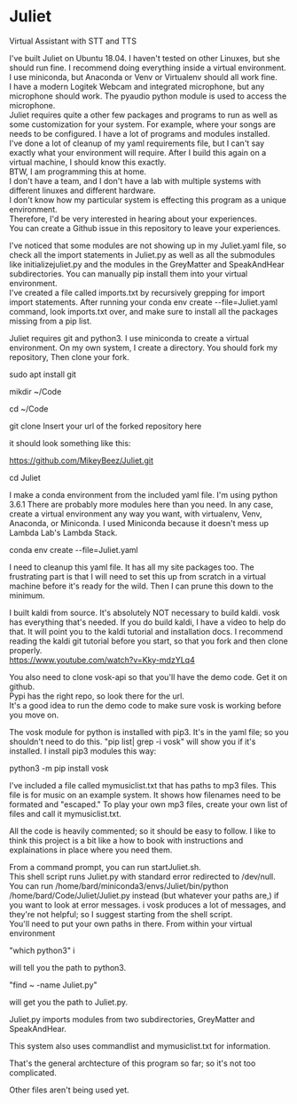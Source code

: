 # Juliet

Virtual Assistant with STT and TTS

I've built Juliet on Ubuntu 18.04.
I haven't tested on other Linuxes, but she should run fine.
I recommend doing everything inside a virtual environment.  
I use miniconda, but Anaconda or Venv or Virtualenv should all work fine.  
I have a modern Logitek Webcam and integrated microphone, but any microphone should work.
The pyaudio python module is used to access the microphone.  
Juliet requires quite a other few packages and programs to run as well as some customization for your system. 
For example, where your songs are needs to be configured. 
I have a lot of programs and modules installed.  
I've done a lot of cleanup of my yaml requirements file, but I can't say exactly what your environment will require.
After I build this again on a virtual machine, I should know this exactly.  
BTW, I am programming this at home.  
I don't have a team, and I don't have a lab with multiple systems with different linuxes and different hardware.  
I don't know how my particular system is effecting this program as a unique environment.  
Therefore, I'd be very interested in hearing about your experiences.  
You can create a Github issue in this repository to leave your experiences.  

I've noticed that some modules are not showing up in my Juliet.yaml file, 
so check all the import statements in Juliet.py as well as all the submodules like initializejuliet.py 
and the modules in the GreyMatter and SpeakAndHear subdirectories. 
You can manually pip install them into your virtual environment.  
I've created a file called imports.txt by recursively grepping for import import statements.
After running your conda env create --file=Juliet.yaml command, 
look imports.txt over, and make sure to install all the packages missing from a pip list.

Juliet requires git and python3. I use miniconda to create a virtual environment. On my own system, I create a directory.  You should fork my repository,  Then clone your fork. 
  
   sudo apt install git
  
   mikdir ~/Code
   
   cd ~/Code
   
   git clone Insert your url of the forked repository here  
  
   it should look something like this:  
  
  https://github.com/MikeyBeez/Juliet.git
  
  cd Juliet

I make a conda environment from the included yaml file. I'm using python 3.6.1  There are probably more modules here than you need.  In any case, create a virtual environment any way you want, with virtualenv, Venv, Anaconda, or Miniconda.  I used Miniconda because it doesn't mess up Lambda Lab's Lambda Stack. 
  
  conda env create --file=Juliet.yaml
  
I need to cleanup this yaml file.  It has all my site packages too.
The frustrating part is that I will need to set this up from scratch in a virtual machine before it's ready for the wild.  Then I can prune this down to the minimum.   

I built kaldi from source.  It's absolutely NOT necessary to build kaldi. vosk has everything that's needed.  If you do build kaldi, I have a video to help do that.  It will point you to the kaldi tutorial and installation docs.  I recommend reading the kaldi git tutorial before you start, so that you fork and then clone properly.  
https://www.youtube.com/watch?v=Kky-mdzYLq4

You also need to clone vosk-api so that you'll have the demo code.  Get it on github.  
Pypi has the right repo, so look there for the url.  
It's a good idea to run the demo code to make sure vosk is working before you move on.   

The vosk module for python is installed with pip3.  It's in the yaml file; so you shouldn't need to do this.  "pip list| grep -i vosk"  will show you if it's installed.  I install pip3 modules this way: 

python3 -m pip install vosk

I've included a file called mymusiclist.txt that has paths to mp3 files.  This file is for music on an example system.  It shows how filenames need to be formated and "escaped."  To play your own mp3 files, create your own list of files and call it mymusiclist.txt.   

All the code is heavily commented; so it should be easy to follow.  I like to think this project is a bit like a how to book with instructions and explainations in place where you need them.


From a command prompt, you can run startJuliet.sh.  
This shell script runs Juliet.py with standard error redirected to /dev/null.  
You can run /home/bard/miniconda3/envs/Juliet/bin/python /home/bard/Code/Juliet/Juliet.py 
instead (but whatever your paths are,) if you want to look at error messages.  i
vosk produces a lot of messages, and they're not helpful; 
so I suggest starting from the shell script.  
You'll need to put your own paths in there. From within your virtual environment 

"which python3" i

will tell you the path to python3.  

"find ~ -name Juliet.py" 

will get you the path to Juliet.py.

Juliet.py imports modules from two subdirectories,
GreyMatter and SpeakAndHear.

This system also uses commandlist and mymusiclist.txt for information.

That's the general archtecture of this program so far; so it's not too complicated.  

Other files aren't being used yet.  
